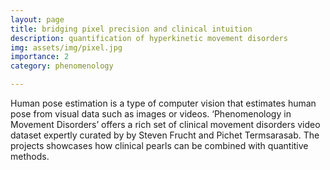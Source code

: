 ```yaml
---
layout: page
title: bridging pixel precision and clinical intuition
description: quantification of hyperkinetic movement disorders
img: assets/img/pixel.jpg
importance: 2
category: phenomenology

---
```

Human pose estimation is a type of computer vision that estimates human pose from visual data such as images or videos.  ‘Phenomenology in Movement Disorders’ offers a rich set of clinical movement disorders video dataset expertly curated by  by Steven Frucht and Pichet Termsarasab.  The projects showcases how clinical pearls can be combined with quantitive methods. 